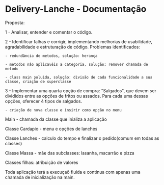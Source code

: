 # Delivery-Lanche - Documentação

Proposta:

1 - Analisar, entender e comentar o código.

2 - Identificar falhas e corrigir, implementando melhorias de usabilidade, agradabilidade e estruturação de código.
  Problemas identificados: 
  
    - redundância de metodos, solução: herança
    
    - metodos nâo aplicavéis a categoria, solução: remover chamada de metodo
    
    - class main poluida, solução: divisão de cada funcionalidade a sua classe, criação de superclasse

3 - Implementar uma quarta opção de compra: "Salgados", que devem ser divididos entre as opções de fritos ou assados. Para cada uma dessas opções, oferecer 4 tipos de salgados.

    - criação de nova classe e insirir como opção no menu

Main - chamada da classe que inializa a aplicação

Classe Cardapio - menu e opções de lanches

Classe Lanches - calculo do tempo e finalizar o pedido(comum em todas as classes)

Classe Massa - mãe das subclasses: lasanha, macarrão e pizza

Classes filhas: atribuição de valores 

Toda aplicação terá a execuçaõ fluida e continua com apenas uma chamada de inicialização na main.
